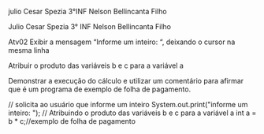 julio Cesar Spezia 3°INF Nelson Bellincanta Filho

Julio Cesar Spezia 3° INF
Nelson Bellincanta Filho

Atv02
Exibir a mensagem “Informe um inteiro: “, deixando o cursor na mesma linha

Atribuir o produto das variáveis b e c para a variável a

Demonstrar a execução do cálculo e utilizar um comentário para afirmar que é um programa de exemplo de folha de pagamento.



// solicita ao usuário que informe um inteiro
System.out.print("informe um inteiro: ");
// Atribuindo o produto das variáveis b e c para a variável a
int a = b * c;//exemplo de folha de pagamento 
